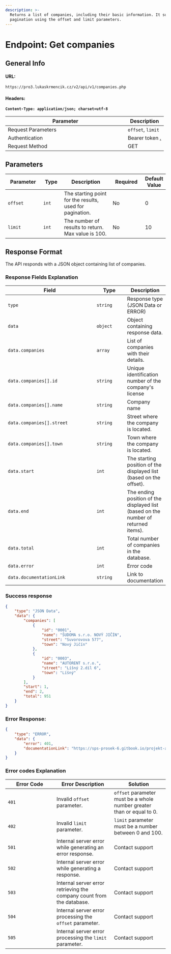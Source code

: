 ```yaml
---
description: >-
  Returns a list of companies, including their basic information. It supports
  pagination using the offset and limit parameters.
---
```


# Endpoint: Get companies

## General Info

#### URL:

```url
https://pro3.lukaskrmencik.cz/v2/api/v1/companies.php
```

#### Headers:

<pre class="language-javascript"><code class="lang-javascript"><strong>Content-Type: application/json; charset=utf-8
</strong></code></pre>

<table><thead><tr><th width="361">Parameter</th><th>Description</th></tr></thead><tbody><tr><td>Request Parameters</td><td><code>offset</code>, <code>limit</code></td></tr><tr><td>Authentication</td><td>Bearer token <a data-mention href="./">.</a></td></tr><tr><td>Request Method</td><td>GET</td></tr></tbody></table>

## Parameters

<table><thead><tr><th width="133">Parameter</th><th width="77">Type</th><th width="258">Description</th><th width="127">Required</th><th data-type="number">Default Value</th></tr></thead><tbody><tr><td><code>offset</code></td><td><code>int</code></td><td>The starting point for the results, used for pagination.</td><td>No</td><td>0</td></tr><tr><td><code>limit</code></td><td><code>int</code></td><td>The number of results to return. Max value is 100.</td><td>No</td><td>10</td></tr></tbody></table>

## **Response Format**

The API responds with a JSON object containing list of companies.

### **Response Fields Explanation**

<table><thead><tr><th width="358">Field</th><th width="119">Type</th><th>Description</th></tr></thead><tbody><tr><td><code>type</code></td><td><code>string</code></td><td>Response type (JSON Data or ERROR)</td></tr><tr><td><code>data</code></td><td><code>object</code></td><td>Object containing response data.</td></tr><tr><td><code>data.companies</code></td><td><code>array</code></td><td>List of companies with their details.</td></tr><tr><td><code>data.companies[].id</code></td><td><code>string</code></td><td>Unique identification number of the company's license</td></tr><tr><td><code>data.companies[].name</code></td><td><code>string</code></td><td>Company name</td></tr><tr><td><code>data.companies[].street</code></td><td><code>string</code></td><td>Street where the company is located.</td></tr><tr><td><code>data.companies[].town</code></td><td><code>string</code></td><td>Town where the company is located.</td></tr><tr><td><code>data.start</code></td><td><code>int</code></td><td>The starting position of the displayed list (based on the offset).</td></tr><tr><td><code>data.end</code></td><td><code>int</code></td><td>The ending position of the displayed list (based on the number of returned items).</td></tr><tr><td><code>data.total</code></td><td><code>int</code></td><td>Total number of companies in the database.</td></tr><tr><td><code>data.error</code></td><td><code>int</code></td><td>Error code</td></tr><tr><td><code>data.documentationLink</code></td><td><code>string</code></td><td>Link to documentation</td></tr></tbody></table>



### Success response

```json
{
    "type": "JSON Data",
    "data": {
        "companies": [
            {
                "id": "0001",
                "name": "ŠUDOMA s.r.o. NOVÝ JIČÍN",
                "street": "Suvorovova 577",
                "town": "Nový Jičín"
            },
            {
                "id": "0003",
                "name": "AUTORENT s.r.o.",
                "street": "Líšný 2.díl 6",
                "town": "Líšný"
            }
        ],
        "start": 1,
        "end": 2,
        "total": 951
    }
}
```



### **Error Response:**

```json
{
    "type": "ERROR",
    "data": {
        "error": 401,
        "documentationLink": "https://sps-prosek-6.gitbook.io/projekt-api/endpoint-get-companies"
    }
}
```



### **Error codes Explanation**

<table><thead><tr><th width="137">Error Code</th><th>Error Description</th><th>Solution</th></tr></thead><tbody><tr><td><code>401</code></td><td>Invalid <code>offset</code> parameter. </td><td><code>offset</code> parameter must be a whole number greater than or equal to 0.</td></tr><tr><td><code>402</code></td><td>Invalid <code>limit</code> parameter. </td><td><code>limit</code> parameter must be a number between 0 and 100.</td></tr><tr><td><code>501</code></td><td>Internal server error while generating an error response.</td><td>Contact support</td></tr><tr><td><code>502</code></td><td>Internal server error while generating a response.</td><td>Contact support</td></tr><tr><td><code>503</code></td><td>Internal server error retrieving the company count from the database.</td><td>Contact support</td></tr><tr><td><code>504</code></td><td>Internal server error processing the <code>offset</code> parameter.</td><td>Contact support</td></tr><tr><td><code>505</code></td><td>Internal server error processing the <code>limit</code> parameter.</td><td>Contact support</td></tr></tbody></table>

